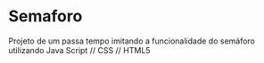 # Semaforo
Projeto de um passa tempo imitando a funcionalidade do semáforo utilizando Java Script // CSS // HTML5
